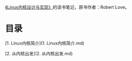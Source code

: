 [《Linux内核设计与实现》](https://book.douban.com/subject/6097773/)的读书笔记，原书作者：Robert Love。

# 目录

[1. Linux内核简介](1. Linux内核简介.md)

[2. 从内核出发](2. 从内核出发.md)
